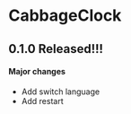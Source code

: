 <H1>CabbageClock</H1>
<H2>0.1.0 Released!!!</H2>  
<H4>Major changes</H4>
  <UL>
    <LI>Add switch language</LI>
    <LI>Add restart</LI>
  </UL>
